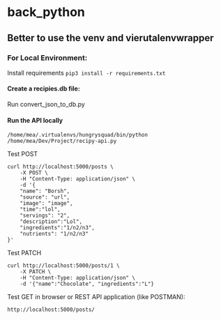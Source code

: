 # back_python


## Better to use the venv and vierutalenvwrapper
### For Local Environment:

Install requirements
`pip3 install -r requirements.txt`

#### Create a recipies.db file:
Run convert_json_to_db.py 

#### Run the API locally
`/home/mea/.virtualenvs/hungrysquad/bin/python /home/mea/Dev/Project/recipy-api.py`

Test POST
```
curl http://localhost:5000/posts \
    -X POST \
    -H "Content-Type: application/json" \
    -d '{
    "name": "Borsh",
    "source": "url",
    "image": "image",
    "time":"lol",
    "servings": "2",
    "description":"Lol",
    "ingredients":"1/n2/n3",
    "nutrients": "1/n2/n3"
}'
```
Test PATCH
```
curl http://localhost:5000/posts/1 \
    -X PATCH \
    -H "Content-Type: application/json" \
    -d '{"name":"Chocolate", "ingredients":"L"}
```
Test GET in browser or REST API application (like POSTMAN):
```
http://localhost:5000/posts/
```

